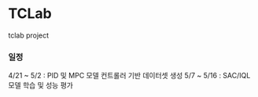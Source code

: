# TCLab
tclab project 

### 일정 
4/21 ~ 5/2 : PID 및 MPC 모델 컨트롤러 기반 데이터셋 생성
5/7 ~ 5/16 : SAC/IQL 모델 학습 및 성능 평가 

